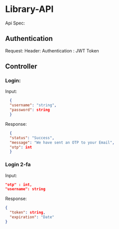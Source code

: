 # Library-API
Api Spec:
## Authentication
Request: 
  Header:
    Authentication : JWT Token
## Controller
### Login:
  Input:
  ```json
    {
    "username": "string",
    "password": string
    }
```
  Response:
  ```json
    {
    "status": "Success",
    "message": "We have sent an OTP to your Email",
    "otp": int
    }
```
### Login 2-fa
Input:
```json
"otp" : int,
"username": string
```
Response:
```json
{
  "token": string,
  "expiration": "Date"
}

